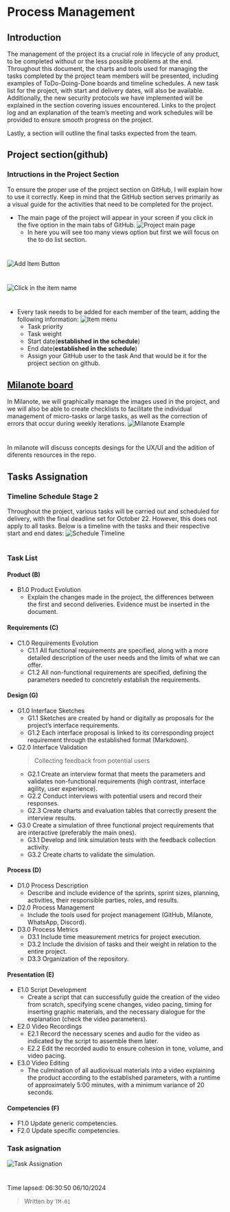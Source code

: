 # Process Management
## Introduction
The management of the project its a crucial role in lifecycle of any product, to be completed without or the less possible problems at the end. Throughout this document, 
the charts and tools used for managing the tasks completed by the project team members will be presented, including examples of ToDo-Doing-Done boards and timeline schedules.
A new task list for the project, with start and delivery dates, will also be available. 
Additionally, the new security protocols we have implemented will be explained in the section covering issues encountered. 
Links to the project log and an explanation of the team’s meeting and work schedules will be provided to ensure smooth progress on the project.

Lastly, a section will outline the final tasks expected from the team.

## Project section(github)
### Intructions in the Project Section
To ensure the proper use of the project section on GitHub, 
I will explain how to use it correctly. 
Keep in mind that the GitHub section serves primarily as a visual guide for the activities that need to be completed for the project.

- The main page of the project will appear in your screen if you click in the five option in the main tabs of GitHub.
![Project main page](https://github.com/Ozia112/Team-2-FSE-repo/blob/TM-01-Branch/assets/Stage2/Process(D)/main_page_github_project.png "This is what the main page of the project section looks like")
  - In here you will see too many views option but first we will focus on the to do list section.
#
![Add Item Button](https://github.com/Ozia112/Team-2-FSE-repo/blob/TM-01-Branch/assets/Stage2/Process(D)/main_page_github_project(add_item).png "In this button you will create a task")
#
![Click in the item name](https://github.com/Ozia112/Team-2-FSE-repo/blob/TM-01-Branch/assets/Stage2/Process(D)/main_page_github_project(click_item).png "Click in the name of the item")
#
- Every task needs to be added for each member of the team, adding the following information:
![Item menu](https://github.com/Ozia112/Team-2-FSE-repo/blob/TM-01-Branch/assets/Stage2/Process(D)/main_page_github_project(menu_item).png "This is the item menu and there shows the fields information that need to be filled")
  - Task priority
  - Task weight
  - Start date(**established in the schedule**)
  - End date(**established in the schedule**)
  - Assign your GitHub user to the task
And that would be it for the project section on github.
## [Milanote board][Milanote]
In Milanote, we will graphically manage the images used in the project, 
and we will also be able to create checklists to facilitate the individual management of micro-tasks or large tasks, 
as well as the correction of errors that occur during weekly iterations.
![Milanote Example](https://github.com/Ozia112/Team-2-FSE-repo/blob/TM-01-Branch/assets/Stage2/Process(D)/milanote_example.png "This is an example of use of milanote")
#
In milanote will discuss concepts desings for the UX/UI and the adition of diferents resources in the repo.

## Tasks Assignation
### Timeline Schedule Stage 2
Throughout the project, various tasks will be carried out and scheduled for delivery, with the final deadline set for October 22. However, this does not apply to all 
tasks. Below is a timeline with the tasks and their respective start and end dates:
![Schedule Timeline](https://github.com/Ozia112/Team-2-FSE-repo/blob/TM-01-Branch/assets/Stage2/Process(D)/Schedule_stage_2.png "This is the schedule programmed ofr the next month")
#
### Task List
#### Product (B)
- B1.0 Product Evolution
  - Explain the changes made in the project, the differences between the first and second deliveries. Evidence must be inserted in the document.
#### Requirements (C)
- C1.0 Requirements Evolution
  - C1.1 All functional requirements are specified, along with a more detailed description of the user needs and the limits of what we can offer.
  - C1.2 All non-functional requirements are specified, defining the parameters needed to concretely establish the requirements.
#### Design (G)
- G1.0 Interface Sketches
  - G1.1 Sketches are created by hand or digitally as proposals for the project’s interface requirements.
  - G1.2 Each interface proposal is linked to its corresponding project requirement through the established format (Markdown).
- G2.0 Interface Validation
  > Collecting feedback from potential users
  - G2.1 Create an interview format that meets the parameters and validates non-functional requirements (high contrast, interface agility, user experience).
  - G2.2 Conduct interviews with potential users and record their responses.
  - G2.3 Create charts and evaluation tables that correctly present the interview results.
- G3.0 Create a simulation of three functional project requirements that are interactive (preferably the main ones).
  - G3.1 Develop and link simulation tests with the feedback collection activity.
  - G3.2 Create charts to validate the simulation.
#### Process (D)
- D1.0 Process Description
  - Describe and include evidence of the sprints, sprint sizes, planning, activities, their responsible parties, roles, and results.
- D2.0 Process Management
  - Include the tools used for project management (GitHub, Milanote, WhatsApp, Discord).
- D3.0 Process Metrics
  - D3.1 Include time measurement metrics for project execution.
  - D3.2 Include the division of tasks and their weight in relation to the entire project.
  - D3.3 Organization of the repository.
#### Presentation (E)
- E1.0 Script Development
  - Create a script that can successfully guide the creation of the video from scratch, specifying scene changes, video pacing, timing for inserting graphic materials, and the necessary dialogue for the explanation (check the video parameters).
- E2.0 Video Recordings
  - E2.1 Record the necessary scenes and audio for the video as indicated by the script to assemble them later.
  - E2.2 Edit the recorded audio to ensure cohesion in tone, volume, and video pacing.
- E3.0 Video Editing
  - The culmination of all audiovisual materials into a video explaining the product according to the established parameters, with a runtime of approximately 5:00 minutes, with a minimum variance of 20 seconds.
#### Competencies (F)
- F1.0 Update generic competencies.
- F2.0 Update specific competencies.
### Task asignation
![Task Assignation](https://github.com/Ozia112/Team-2-FSE-repo/blob/TM-01-Branch/assets/Stage2/Process(D)/Task_assignation.png "This is the task assignation by now")
#

Time lapsed: 06:30:50 06/10/2024
> Written by ``TM-01``
 

[Milanote]: https://app.milanote.com/1SXBZT182JDI7a/stage-2?p=TaWzHE9JOuG
